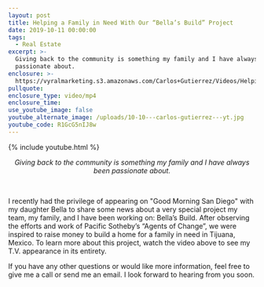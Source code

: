 ```yaml
---
layout: post
title: Helping a Family in Need With Our “Bella’s Build” Project
date: 2019-10-11 00:00:00
tags:
  - Real Estate
excerpt: >-
  Giving back to the community is something my family and I have always been
  passionate about.
enclosure: >-
  https://vyralmarketing.s3.amazonaws.com/Carlos+Gutierrez/Videos/Helping+a+Family+in+Need+With+Our+Bellas+Build+Project.mp4
pullquote:
enclosure_type: video/mp4
enclosure_time:
use_youtube_image: false
youtube_alternate_image: /uploads/10-10---carlos-gutierrez---yt.jpg
youtube_code: R1GcG5nIJ8w
---
```


{% include youtube.html %}

<center><em>Giving back to the community is something my family and I have always been passionate about.</em></center>

&nbsp;

I recently had the privilege of appearing on "Good Morning San Diego" with my daughter Bella to share some news about a very special project my team, my family, and I have been working on: Bella’s Build. After observing the efforts and work of Pacific Sotheby’s “Agents of Change”, we were inspired to raise money to build a home for a family in need in Tijuana, Mexico. To learn more about this project, watch the video above to see my T.V. appearance in its entirety.

If you have any other questions or would like more information, feel free to give me a call or send me an email. I look forward to hearing from you soon.